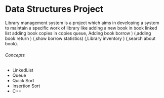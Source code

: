 # Data Structures Project

Library management system is a project which aims in developing a system to maintain a specific work of library like adding a new book in book linked list adding book copies in copies queue, Adding book borrow ) (,adding book return ) (,show borrow statistics) (,Library inventory ) (,search about book).

###### Concepts
* LinkedList
* Queue
* Quick Sort
* Insertion Sort
* C++
